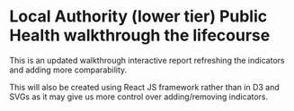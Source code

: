 # Local Authority (lower tier) Public Health walkthrough the lifecourse

This is an updated walkthrough interactive report refreshing the indicators and adding more comparability.

This will also be created using React JS framework rather than in D3 and SVGs as it may give us more control over adding/removing indicators.
